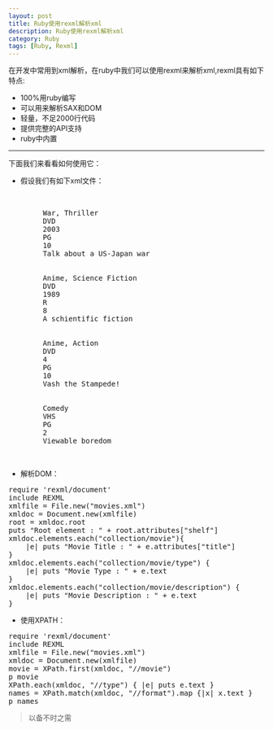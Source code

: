 ```yaml
---
layout: post
title: Ruby使用rexml解析xml
description: Ruby使用rexml解析xml
category: Ruby
tags: [Ruby, Rexml]
---
```

在开发中常用到xml解析，在ruby中我们可以使用rexml来解析xml,rexml具有如下特点:

 - 100%用ruby编写
 - 可以用来解析SAX和DOM
 - 轻量，不足2000行代码
 - 提供完整的API支持
 - ruby中内置


----------
下面我们来看看如何使用它：

 - 假设我们有如下xml文件：
<pre>
<collection shelf="New Arrivals">
	<movie title="Enemy Behind">
		<type>War, Thriller</type>
		<format>DVD</format>
		<year>2003</year>
		<rating>PG</rating>
		<stars>10</stars>
		<description>Talk about a US-Japan war</description>
	</movie>
	<movie title="Transformers">
		<type>Anime, Science Fiction</type>
		<format>DVD</format>
		<year>1989</year>
		<rating>R</rating>
		<stars>8</stars>
		<description>A schientific fiction</description>
	</movie>
	<movie title="Trigun">
		<type>Anime, Action</type>
		<format>DVD</format>
		<episodes>4</episodes>
		<rating>PG</rating>
		<stars>10</stars>
		<description>Vash the Stampede!</description>
	</movie>
	<movie title="Ishtar">
		<type>Comedy</type>
		<format>VHS</format>
		<rating>PG</rating>
		<stars>2</stars>
		<description>Viewable boredom</description>
	</movie>
</collection>
</pre>
 - 解析DOM：
<pre>
require 'rexml/document'
include REXML
xmlfile = File.new("movies.xml")
xmldoc = Document.new(xmlfile)
root = xmldoc.root
puts "Root element : " + root.attributes["shelf"]
xmldoc.elements.each("collection/movie"){
	|e| puts "Movie Title : " + e.attributes["title"]
}
xmldoc.elements.each("collection/movie/type") {
	|e| puts "Movie Type : " + e.text
}
xmldoc.elements.each("collection/movie/description") {
	|e| puts "Movie Description : " + e.text
}
</pre>
 - 使用XPATH：
<pre>
require 'rexml/document'
include REXML
xmlfile = File.new("movies.xml")
xmldoc = Document.new(xmlfile)
movie = XPath.first(xmldoc, "//movie")
p movie
XPath.each(xmldoc, "//type") { |e| puts e.text }
names = XPath.match(xmldoc, "//format").map {|x| x.text }
p names
</pre>

> 以备不时之需
